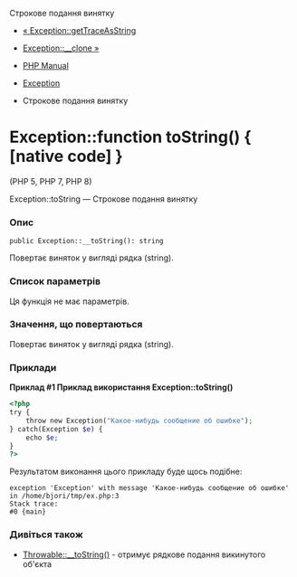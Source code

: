 Строкове подання винятку

-   [« Exception::getTraceAsString](exception.gettraceasstring.html)
    
-   [Exception::\_\_clone »](exception.clone.html)
    
-   [PHP Manual](index.html)
    
-   [Exception](class.exception.html)
    
-   Строкове подання винятку
    

# Exception::function toString() { \[native code\] }

(PHP 5, PHP 7, PHP 8)

Exception::toString — Строкове подання винятку

### Опис

```methodsynopsis
public Exception::__toString(): string
```

Повертає виняток у вигляді рядка (string).

### Список параметрів

Ця функція не має параметрів.

### Значення, що повертаються

Повертає виняток у вигляді рядка (string).

### Приклади

**Приклад #1 Приклад використання **Exception::toString()****

```php
<?php
try {
    throw new Exception("Какое-нибудь сообщение об ошибке");
} catch(Exception $e) {
    echo $e;
}
?>
```

Результатом виконання цього прикладу буде щось подібне:

```
exception 'Exception' with message 'Какое-нибудь сообщение об ошибке' in /home/bjori/tmp/ex.php:3
Stack trace:
#0 {main}
```

### Дивіться також

-   [Throwable::\_\_toString()](throwable.tostring.html) - отримує рядкове подання викинутого об'єкта